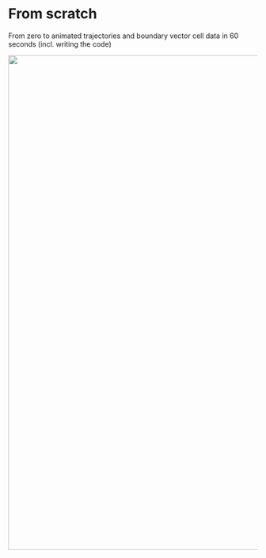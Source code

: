 # From scratch 

From zero to animated trajectories and boundary vector cell data in 60 seconds (incl. writing the code) 

<img src="https://raw.githubusercontent.com/RatInABox-Lab/RatInABox/main/.images/readme/riab_from_scratch.gif" width=1000>


